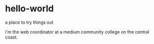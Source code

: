 # hello-world
a place to try things out

i'm the web coordinator at a medium community college on the central coast. 
